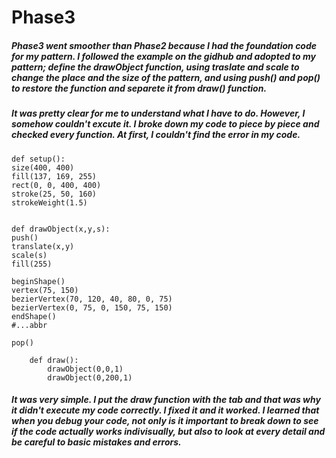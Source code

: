 # Phase3
##### Phase3 went smoother than Phase2 because I had the foundation code for my pattern. I followed the example on the gidhub and adopted to my pattern; define the drawObject function, using traslate and scale to change the place and the size of the pattern, and using push() and pop() to restore the function and separete it from draw() function. 
##### It was pretty clear for me to understand what I have to do. However, I somehow couldn't excute it. I broke down my code to piece by piece and checked every function. At first, I couldn't find the error in my code. 

	def setup():
    size(400, 400) 
    fill(137, 169, 255)
    rect(0, 0, 400, 400)
    stroke(25, 50, 160)
    strokeWeight(1.5)


	def drawObject(x,y,s):
    push()
    translate(x,y)
    scale(s)
    fill(255)
    
    beginShape()
    vertex(75, 150)
    bezierVertex(70, 120, 40, 80, 0, 75)
    bezierVertex(0, 75, 0, 150, 75, 150)
    endShape()
    #...abbr

    pop()
    
		def draw():
        	drawObject(0,0,1)
        	drawObject(0,200,1)
        	
##### It was very simple. I put the draw function with the tab and that was why it didn't execute my code correctly. I fixed it and it worked. I learned that when you debug your code, not only is it important to break down to see if the code actually works indivisually, but also to look at every detail and be careful to basic mistakes and errors.
